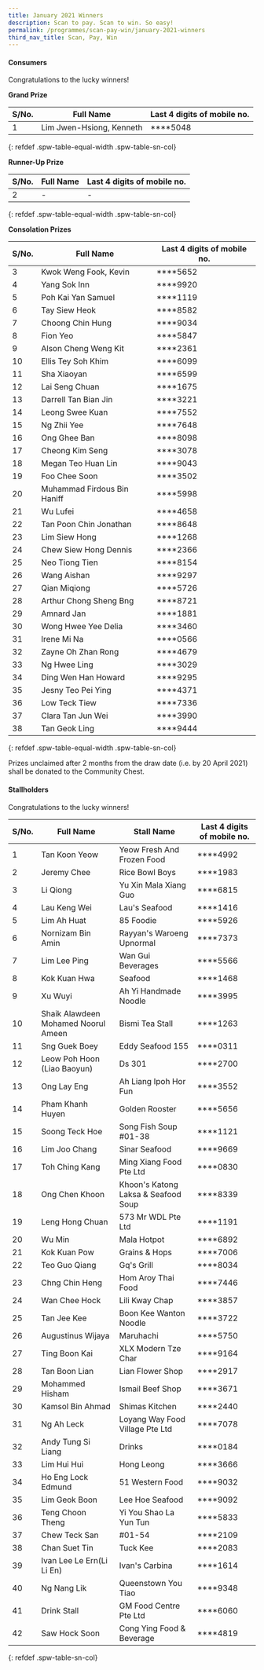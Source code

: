 ```yaml
---
title: January 2021 Winners
description: Scan to pay. Scan to win. So easy!
permalink: /programmes/scan-pay-win/january-2021-winners
third_nav_title: Scan, Pay, Win
---
```


#### Consumers
Congratulations to the lucky winners!


**Grand Prize** 


|S/No.| Full Name                     | Last 4 digits of mobile no. |
|-----|-------------------------------|-----------------------------|
| 1   |Lim Jwen-Hsiong, Kenneth       | \*\*\*\*5048                |
{: refdef .spw-table-equal-width .spw-table-sn-col}

**Runner-Up Prize** 

|S/No.| Full Name                     | Last 4 digits of mobile no. |
|-----|-------------------------------|-----------------------------|
| 2   |-                              | -                           |
{: refdef .spw-table-equal-width .spw-table-sn-col}

**Consolation Prizes** 

| S/No. | Full Name                   | Last 4 digits of mobile no. |
|-------|-----------------------------|-----------------------------|
|   3   | Kwok Weng Fook, Kevin       |     \*\*\*\*5652            |
|   4   | Yang Sok Inn                |     \*\*\*\*9920            |
|   5   | Poh Kai Yan Samuel          |     \*\*\*\*1119            |
|   6   | Tay Siew Heok               |     \*\*\*\*8582            |
|   7   | Choong Chin Hung            |     \*\*\*\*9034            |
|   8   | Fion Yeo                    |     \*\*\*\*5847            |
|   9   | Alson Cheng Weng Kit        |     \*\*\*\*2361            |
|   10  | Ellis Tey Soh Khim          |     \*\*\*\*6099            |
|   11  | Sha Xiaoyan                 |     \*\*\*\*6599            |
|   12  | Lai Seng Chuan              |     \*\*\*\*1675            |
|   13  | Darrell Tan Bian Jin        |     \*\*\*\*3221            |
|   14  | Leong Swee Kuan             |     \*\*\*\*7552            |
|   15  | Ng Zhii Yee                 |     \*\*\*\*7648            |
|   16  | Ong Ghee Ban                |     \*\*\*\*8098            |
|   17  | Cheong Kim Seng             |     \*\*\*\*3078            |
|   18  | Megan Teo Huan Lin          |     \*\*\*\*9043            |
|   19  | Foo Chee Soon               |     \*\*\*\*3502            |
|   20  | Muhammad Firdous Bin Haniff |     \*\*\*\*5998            |
|   21  | Wu Lufei                    |     \*\*\*\*4658            |
|   22  | Tan Poon Chin Jonathan      |     \*\*\*\*8648            |
|   23  | Lim Siew Hong               |     \*\*\*\*1268            |
|   24  | Chew Siew Hong Dennis       |     \*\*\*\*2366            |
|   25  | Neo Tiong Tien              |     \*\*\*\*8154            |
|   26  | Wang Aishan                 |     \*\*\*\*9297            |
|   27  | Qian Miqiong                |     \*\*\*\*5726            |
|   28  | Arthur Chong Sheng Bng      |     \*\*\*\*8721            |
|   29  | Amnard Jan                  |     \*\*\*\*1881            |
|   30  | Wong Hwee Yee Delia         |     \*\*\*\*3460            |
|   31  | Irene Mi Na                 |     \*\*\*\*0566            |
|   32  | Zayne Oh Zhan Rong          |     \*\*\*\*4679            |
|   33  | Ng Hwee Ling                |     \*\*\*\*3029            |
|   34  | Ding Wen Han Howard         |     \*\*\*\*9295            |
|   35  | Jesny Teo Pei Ying          |     \*\*\*\*4371            |
|   36  | Low Teck Tiew               |     \*\*\*\*7336            |
|   37  | Clara Tan Jun Wei           |     \*\*\*\*3990            |
|   38  | Tan Geok Ling               |     \*\*\*\*9444            |
{: refdef .spw-table-equal-width .spw-table-sn-col}

<span class="spw-disclaimer">Prizes unclaimed after 2 months from the draw date (i.e. by 20 April 2021) shall be donated to the Community Chest.</span> 

#### Stallholders
Congratulations to the lucky winners!

| S/No. | Full Name                           | Stall Name                          | Last 4 digits of mobile no. |
|-------|-------------------------------------|-------------------------------------|-----------------------------|
| 1     | Tan Koon Yeow                       | Yeow Fresh And Frozen Food          | \*\*\*\*4992                |
| 2     | Jeremy Chee                         | Rice Bowl Boys                      | \*\*\*\*1983                |
| 3     | Li Qiong                            | Yu Xin Mala Xiang Guo               | \*\*\*\*6815                |
| 4     | Lau Keng Wei                        | Lau's Seafood                       | \*\*\*\*1416                |
| 5     | Lim Ah Huat                         | 85 Foodie                           | \*\*\*\*5926                |
| 6     | Nornizam Bin Amin                   | Rayyan's Waroeng Upnormal           | \*\*\*\*7373                |
| 7     | Lim Lee Ping                        | Wan Gui Beverages                   | \*\*\*\*5566                |
| 8     | Kok Kuan Hwa                        | Seafood                             | \*\*\*\*1468                |
| 9     | Xu Wuyi                             | Ah Yi Handmade Noodle               | \*\*\*\*3995                |
| 10    | Shaik Alawdeen Mohamed Noorul Ameen | Bismi Tea Stall                     | \*\*\*\*1263                |
| 11    | Sng Guek Boey                       | Eddy Seafood 155                    | \*\*\*\*0311                |
| 12    | Leow Poh Hoon (Liao Baoyun)         | Ds 301                              | \*\*\*\*2700                |
| 13    | Ong Lay Eng                         | Ah Liang Ipoh Hor Fun               | \*\*\*\*3552                |
| 14    | Pham Khanh Huyen                    | Golden Rooster                      | \*\*\*\*5656                |
| 15    | Soong Teck Hoe                      | Song Fish Soup #01-38               | \*\*\*\*1121                |
| 16    | Lim Joo Chang                       | Sinar Seafood                       | \*\*\*\*9669                |
| 17    | Toh Ching Kang                      | Ming Xiang Food Pte Ltd             | \*\*\*\*0830                |
| 18    | Ong Chen Khoon                      | Khoon's Katong Laksa & Seafood Soup | \*\*\*\*8339                |
| 19    | Leng Hong Chuan                     | 573 Mr WDL Pte Ltd                  | \*\*\*\*1191                |
| 20    | Wu Min                              | Mala Hotpot                         | \*\*\*\*6892                |
| 21    | Kok Kuan Pow                        | Grains & Hops                       | \*\*\*\*7006                |
| 22    | Teo Guo Qiang                       | Gq's Grill                          | \*\*\*\*8034                |
| 23    | Chng Chin Heng                      | Hom Aroy Thai Food                  | \*\*\*\*7446                |
| 24    | Wan Chee Hock                       | Lili Kway Chap                      | \*\*\*\*3857                |
| 25    | Tan Jee Kee                         | Boon Kee Wanton Noodle              | \*\*\*\*3722                |
| 26    | Augustinus Wijaya                   | Maruhachi                           | \*\*\*\*5750                |
| 27    | Ting Boon Kai                       | XLX Modern Tze Char                 | \*\*\*\*9164                |
| 28    | Tan Boon Lian                       | Lian Flower Shop                    | \*\*\*\*2917                |
| 29    | Mohammed Hisham                     | Ismail Beef Shop                    | \*\*\*\*3671                |
| 30    | Kamsol Bin Ahmad                    | Shimas Kitchen                      | \*\*\*\*2440                |
| 31    | Ng Ah Leck                          | Loyang Way Food Village Pte Ltd     | \*\*\*\*7078                |
| 32    | Andy Tung Si Liang                  | Drinks                              | \*\*\*\*0184                |
| 33    | Lim Hui Hui                         | Hong Leong                          | \*\*\*\*3666                |
| 34    | Ho Eng Lock Edmund                  | 51 Western Food                     | \*\*\*\*9032                |
| 35    | Lim Geok Boon                       | Lee Hoe Seafood                     | \*\*\*\*9092                |
| 36    | Teng Choon Theng                    | Yi You Shao La Yun Tun              | \*\*\*\*5833                |
| 37    | Chew Teck San                       | #01-54                              | \*\*\*\*2109                |
| 38    | Chan Suet Tin                       | Tuck Kee                            | \*\*\*\*2083                |
| 39    | Ivan Lee Le Ern(Li Li En)           | Ivan's Carbina                      | \*\*\*\*1614                |
| 40    | Ng Nang Lik                         | Queenstown You Tiao                 | \*\*\*\*9348                |
| 41    | Drink Stall                         | GM Food Centre Pte Ltd              | \*\*\*\*6060                |
| 42    | Saw Hock Soon                       | Cong Ying Food & Beverage           | \*\*\*\*4819                |
{: refdef .spw-table-sn-col}